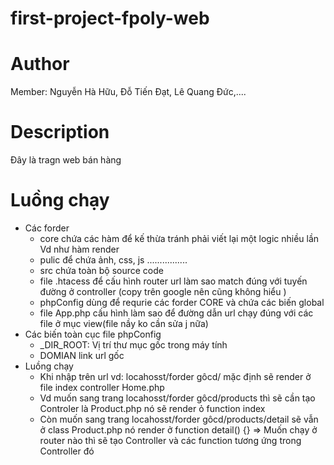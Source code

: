 # first-project-fpoly-web
# Author
Member: Nguyễn Hà Hữu, Đỗ Tiến Đạt, Lê Quang Đức,....
# Description
Đây là tragn web bán hàng

# Luồng chạy
- Các forder
    +  core chứa các hàm để kế thừa tránh phải viết lại một logic nhiều lần Vd như hàm render 
    + pulic để chứa ảnh, css, js ................
    + src chứa toàn bộ source code 
    + file .htacess để cấu hình router url làm sao match đúng với tuyến đường ở controller (copy trên google nên cũng không hiểu )
    + phpConfig dùng để requrie các forder CORE và chứa các biến global 
    + file App.php cấu hình làm sao để đường dẫn url chạy đúng với các file ở mục view(file nầy ko cần sửa j nữa)
- Các biến toàn cục file phpConfig
    + _DIR_ROOT: Vị trí thư mục gốc trong máy tính 
    + DOMIAN link url gốc
- Luồng chạy
    + Khi nhập trên url vd: locahosst/forder gôcd/ mặc định sẽ render ở file index controller Home.php
    + Vd muốn sang trang locahosst/forder gôcd/products thì sẽ cần tạo Controler là Product.php nó sẽ render ỏ function index
    + Còn muốn sang trang locahosst/forder gôcd/products/detail sẽ vẫn ở class Product.php nó render ở function detail() {}
    => Muốn chạy ở router nào thì sẽ tạo Controller và các function tương ứng trong Controller đó